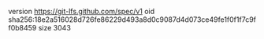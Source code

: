 version https://git-lfs.github.com/spec/v1
oid sha256:18e2a516028d726fe86229d493a8d0c9087d4d073ce49fe1f0f1f7c9ff0b8459
size 3043
